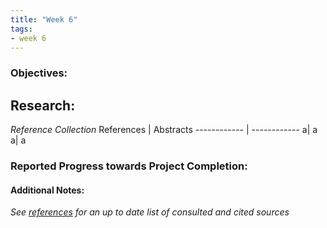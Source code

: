 ```yaml
---
title: "Week 6"
tags:
- week 6
---
```


### Objectives: 


## Research:
_Reference Collection_
References | Abstracts
------------ | ------------
a| a
a| a







### Reported Progress towards Project Completion:


#### Additional Notes:

*See [references](references.md) for an up to date list of consulted and cited sources*